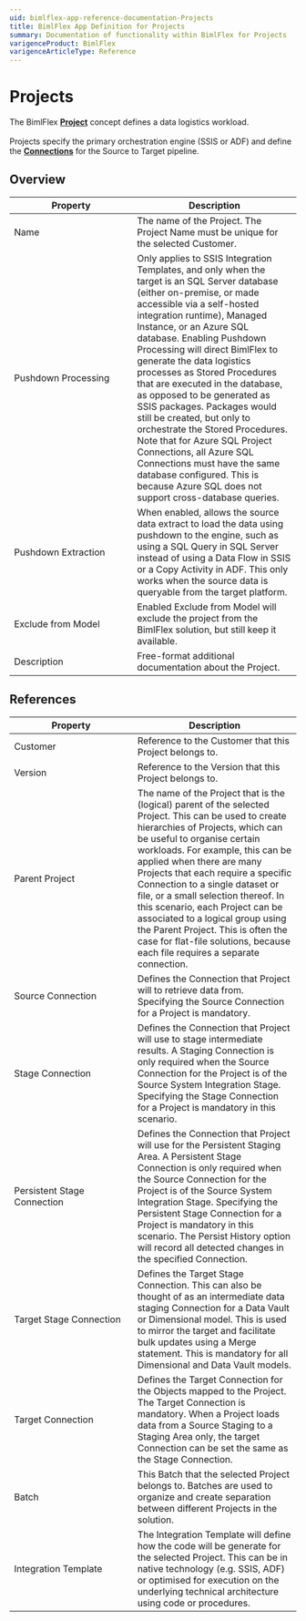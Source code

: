 ```yaml
---
uid: bimlflex-app-reference-documentation-Projects
title: BimlFlex App Definition for Projects
summary: Documentation of functionality within BimlFlex for Projects
varigenceProduct: BimlFlex
varigenceArticleType: Reference
---
```


# Projects

The BimlFlex [**Project**](xref:bimlflex-project-editor) concept defines a data logistics workload.<br><br>Projects specify the primary orchestration engine (SSIS or ADF) and define the [**Connections**](xref:bimlflex-connection-editor) for the Source to Target pipeline.

## Overview
  
| <div style="width:200px">Property</div> | Description |
| --------- | ----------- |
|Name | The name of the Project. The Project Name must be unique for the selected Customer.|
|Pushdown Processing | Only applies to SSIS Integration Templates, and only when the target is an SQL Server database (either on-premise, or made accessible via a self-hosted integration runtime), Managed Instance, or an Azure SQL database. Enabling Pushdown Processing will direct BimlFlex to generate the data logistics processes as Stored Procedures that are executed in the database, as opposed to be generated as SSIS packages. Packages would still be created, but only to orchestrate the Stored Procedures. Note that for Azure SQL Project Connections, all Azure SQL Connections must have the same database configured. This is because Azure SQL does not support cross-database queries.|
|Pushdown Extraction | When enabled, allows the source data extract to load the data using pushdown to the engine, such as using a SQL Query in SQL Server instead of using a Data Flow in SSIS or a Copy Activity in ADF. This only works when the source data is queryable from the target platform.|
|Exclude from Model | Enabled Exclude from Model will exclude the project from the BimlFlex solution, but still keep it available.|
|Description | Free-format additional documentation about the Project.|

## References
  
| <div style="width:200px">Property</div> | Description |
| --------- | ----------- |
|Customer | Reference to the Customer that this Project belongs to.|
|Version | Reference to the Version that this Project belongs to.|
|Parent Project | The name of the Project that is the (logical) parent of the selected Project. This can be used to create hierarchies of Projects, which can be useful to organise certain workloads. For example, this can be applied when there are many Projects that each require a specific Connection to a single dataset or file, or a small selection thereof. In this scenario, each Project can be associated to a logical group using the Parent Project. This is often the case for flat-file solutions, because each file requires a separate connection.|
|Source Connection | Defines the Connection that Project will to retrieve data from. Specifying the Source Connection for a Project is mandatory.|
|Stage Connection | Defines the Connection that Project will use to stage intermediate results. A Staging Connection is only required when the Source Connection for the Project is of the Source System Integration Stage. Specifying the Stage Connection for a Project is mandatory in this scenario.|
|Persistent Stage Connection | Defines the Connection that Project will use for the Persistent Staging Area. A Persistent Stage Connection is only required when the Source Connection for the Project is of the Source System Integration Stage. Specifying the Persistent Stage Connection for a Project is mandatory in this scenario. The Persist History option will record all detected changes in the specified Connection.|
|Target Stage Connection | Defines the Target Stage Connection. This can also be thought of as an intermediate data staging Connection for a Data Vault or Dimensional model. This is used to mirror the target and facilitate bulk updates using a Merge statement. This is mandatory for all Dimensional and Data Vault models.|
|Target Connection | Defines the Target Connection for the Objects mapped to the Project. The Target Connection is mandatory. When a Project loads data from a Source Staging to a Staging Area only, the target Connection can be set the same as the Stage Connection.|
|Batch | This Batch that the selected Project belongs to. Batches are used to organize and create separation between different Projects in the solution.|
|Integration Template | The Integration Template will define how the code will be generate for the selected Project. This can be in native technology (e.g. SSIS, ADF) or optimised for execution on the underlying technical architecture using code or procedures.|

